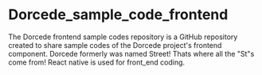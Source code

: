 # Dorcede_sample_code_frontend
The Dorcede frontend sample codes repository is a GitHub repository created to share sample codes of the Dorcede project's frontend component. Dorcede formerly was named Street! Thats where all the "St"s come from! React native is used for front_end coding.
